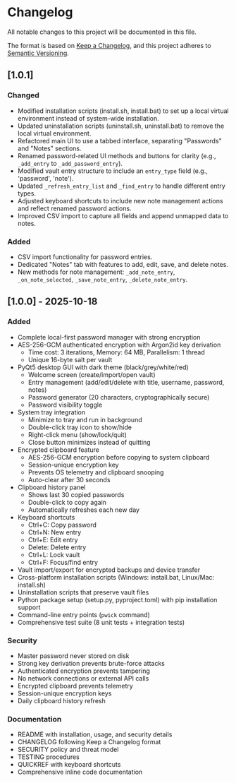 # Changelog

All notable changes to this project will be documented in this file.

The format is based on [Keep a Changelog](https://keepachangelog.com/en/1.0.0/),
and this project adheres to [Semantic Versioning](https://semver.org/spec/v2.0.0.html).

## [1.0.1]

### Changed
- Modified installation scripts (install.sh, install.bat) to set up a local virtual environment instead of system-wide installation.
- Updated uninstallation scripts (uninstall.sh, uninstall.bat) to remove the local virtual environment.
- Refactored main UI to use a tabbed interface, separating "Passwords" and "Notes" sections.
- Renamed password-related UI methods and buttons for clarity (e.g., `_add_entry` to `_add_password_entry`).
- Modified vault entry structure to include an `entry_type` field (e.g., 'password', 'note').
- Updated `_refresh_entry_list` and `_find_entry` to handle different entry types.
- Adjusted keyboard shortcuts to include new note management actions and reflect renamed password actions.
- Improved CSV import to capture all fields and append unmapped data to notes.

### Added
- CSV import functionality for password entries.
- Dedicated "Notes" tab with features to add, edit, save, and delete notes.
- New methods for note management: `_add_note_entry`, `_on_note_selected`, `_save_note_entry`, `_delete_note_entry`.

## [1.0.0] - 2025-10-18

### Added
- Complete local-first password manager with strong encryption
- AES-256-GCM authenticated encryption with Argon2id key derivation
  - Time cost: 3 iterations, Memory: 64 MB, Parallelism: 1 thread
  - Unique 16-byte salt per vault
- PyQt5 desktop GUI with dark theme (black/grey/white/red)
  - Welcome screen (create/import/open vault)
  - Entry management (add/edit/delete with title, username, password, notes)
  - Password generator (20 characters, cryptographically secure)
  - Password visibility toggle
- System tray integration
  - Minimize to tray and run in background
  - Double-click tray icon to show/hide
  - Right-click menu (show/lock/quit)
  - Close button minimizes instead of quitting
- Encrypted clipboard feature
  - AES-256-GCM encryption before copying to system clipboard
  - Session-unique encryption key
  - Prevents OS telemetry and clipboard snooping
  - Auto-clear after 30 seconds
- Clipboard history panel
  - Shows last 30 copied passwords
  - Double-click to copy again
  - Automatically refreshes each new day
- Keyboard shortcuts
  - Ctrl+C: Copy password
  - Ctrl+N: New entry
  - Ctrl+E: Edit entry
  - Delete: Delete entry
  - Ctrl+L: Lock vault
  - Ctrl+F: Focus/find entry
- Vault import/export for encrypted backups and device transfer
- Cross-platform installation scripts (Windows: install.bat, Linux/Mac: install.sh)
- Uninstallation scripts that preserve vault files
- Python package setup (setup.py, pyproject.toml) with pip installation support
- Command-line entry points (`pwick` command)
- Comprehensive test suite (8 unit tests + integration tests)

### Security
- Master password never stored on disk
- Strong key derivation prevents brute-force attacks
- Authenticated encryption prevents tampering
- No network connections or external API calls
- Encrypted clipboard prevents telemetry
- Session-unique encryption keys
- Daily clipboard history refresh

### Documentation
- README with installation, usage, and security details
- CHANGELOG following Keep a Changelog format
- SECURITY policy and threat model
- TESTING procedures
- QUICKREF with keyboard shortcuts
- Comprehensive inline code documentation
